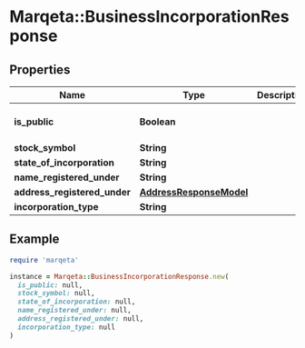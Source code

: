 # Marqeta::BusinessIncorporationResponse

## Properties

| Name | Type | Description | Notes |
| ---- | ---- | ----------- | ----- |
| **is_public** | **Boolean** |  | [optional][default to false] |
| **stock_symbol** | **String** |  | [optional] |
| **state_of_incorporation** | **String** |  | [optional] |
| **name_registered_under** | **String** |  | [optional] |
| **address_registered_under** | [**AddressResponseModel**](AddressResponseModel.md) |  | [optional] |
| **incorporation_type** | **String** |  | [optional] |

## Example

```ruby
require 'marqeta'

instance = Marqeta::BusinessIncorporationResponse.new(
  is_public: null,
  stock_symbol: null,
  state_of_incorporation: null,
  name_registered_under: null,
  address_registered_under: null,
  incorporation_type: null
)
```

